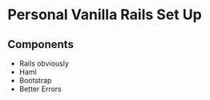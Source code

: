 # Personal Vanilla Rails Set Up

## Components
 - Rails obviously
 - Haml
 - Bootstrap
 - Better Errors
